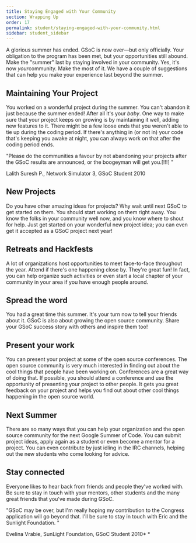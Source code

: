 ```yaml
---
title: Staying Engaged with Your Community
section: Wrapping Up
order: 17
permalink: student/staying-engaged-with-your-community.html
sidebar: student_sidebar
---
```


A glorious summer has ended. GSoC is now over—but only officially. Your obligation to the program has been met, but your opportunities still abound. Make the "summer" last by staying involved in your community. Yes, it's now *your*community. Make the most of it. We have a couple of suggestions that can help you make your experience last beyond the summer. 


## Maintaining Your Project

You worked on a wonderful project during the summer. You can't abandon it just because the summer ended! After all it's your *baby*. One way to make sure that your project keeps on growing is by maintaining it well, adding new features to it. There might be a few loose ends that you weren't able to tie up during the coding period. If there's anything in (or not in) your code that's keeping you awake at night, you can always work on that after the coding period ends. 

"Please do the communities a favour by not abandoning your projects after the GSoC results are announced, or the boogeyman will get you.[!!!] " 

Lalith Suresh P., Network Simulator 3, GSoC Student 2010 


## New Projects

Do you have other amazing ideas for projects? Why wait until next GSoC to get started on them. You should start working on them right away. You know the folks in your community well now, and you know where to shout for help. Just get started on your wonderful new project idea; you can even get it accepted as a GSoC project next year! 


## Retreats and Hackfests

A lot of organizations host opportunities to meet face-to-face throughout the year. Attend if there's one happening close by. They're great fun! In fact, you can help organize such activities or even start a local chapter of your community in your area if you have enough people around. 


## Spread the word

You had a great time this summer. It's your turn now to tell your friends about it. GSoC is also about growing the open source community. Share your GSoC success story with others and inspire them too! 


## Present your work

You can present your project at some of the open source conferences. The open source community is very much interested in finding out about the cool things that people have been working on. Conferences are a great way of doing that. If possible, you should attend a conference and use the opportunity of presenting your project to other people. It gets you great feedback on your project and helps you find out about other cool things happening in the open source world. 


## Next Summer

There are so many ways that you can help your organization and the open source community for the next Google Summer of Code. You can submit project ideas, apply again as a student or even become a mentor for a project. You can even contribute by just idling in the IRC channels, helping out the new students who come looking for advice. 


## Stay connected

Everyone likes to hear back from friends and people they've worked with. Be sure to stay in touch with your mentors, other students and the many great friends that you've made during GSoC. 

"GSoC may be over, but I'm really hoping my contribution to the Congress application will go beyond that. I'll be sure to stay in touch with Eric and the Sunlight Foundation. " 

Evelina Vrabie, SunLight Foundation, GSoC Student 2010* *


